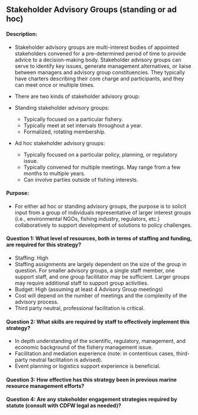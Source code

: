 ## Stakeholder Advisory Groups (standing or ad hoc)
#### Description: 
-  Stakeholder advisory groups are multi-interest bodies of appointed stakeholders convened for a pre-determined period of time to provide advice to a decision-making body. Stakeholder advisory groups can serve to identify key issues, generate management alternatives, or liaise between managers and advisory group constituencies. They typically have charters describing their core charge and participants, and they can meet once or multiple times. 

-  There are two kinds of stakeholder advisory group:
  - Standing stakeholder advisory groups:
    - Typically focused on a particular fishery.
    - Typically meet at set intervals throughout a year.
    - Formalized, rotating membership.
  - Ad hoc stakeholder advisory groups:
    - Typically focused on a particular policy, planning, or regulatory issue.
    - Typically convened for multiple meetings. May range from a few months to multiple years.
    - Can involve parties outside of fishing interests.

#### Purpose:
-  For either ad hoc or standing advisory groups, the purpose is to solicit input from a group of individuals representative of larger interest groups (i.e., environmental NGOs, fishing industry, regulators, etc.) collaboratively to support development of solutions to policy challenges.

#### Question 1: What level of resources, both in terms of staffing and funding, are required for this strategy?
-   Staffing: High
  -    Staffing assignments are largely dependent on the size of the group in question. For smaller advisory groups, a single staff member, one support staff, and one group facilitator may be sufficient. Larger groups may require additional staff to support group activities. 
-   Budget: High (assuming at least 4 Advisory Group meetings)
  -    Cost will depend on the number of meetings and the complexity of the advisory process. 
  -    Third party neutral, professional facilitation is critical.

#### Question 2: What skills are required by staff to effectively implement this strategy?
-   In depth understanding of the scientific, regulatory, management, and economic background of the fishery management issue.
-   Facilitation and mediation experience (note: in contentious cases, third-party neutral facilitation is advised).
-   Event planning or logistics support experience is beneficial.

#### Question 3: How effective has this strategy been in previous marine resource management efforts? 

#### Question 4: Are any stakeholder engagement strategies required by statute (consult with CDFW legal as needed)? 
    
